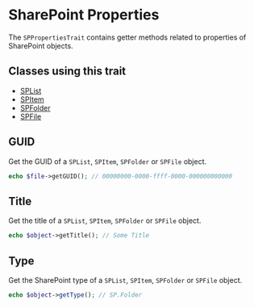 # SharePoint Properties
The `SPPropertiesTrait` contains getter methods related to properties of SharePoint objects.

## Classes using this trait
- [SPList](docs/SPList.md)
- [SPItem](docs/SPItem.md)
- [SPFolder](docs/SPFolder.md)
- [SPFile](docs/SPFile.md)

## GUID
Get the GUID of a `SPList`, `SPItem`, `SPFolder` or `SPFile` object.

```php
echo $file->getGUID(); // 00000000-0000-ffff-0000-000000000000
```

## Title
Get the title of a `SPList`, `SPItem`, `SPFolder` or `SPFile` object.

```php
echo $object->getTitle(); // Some Title
```

## Type
Get the SharePoint type of a `SPList`, `SPItem`, `SPFolder` or `SPFile` object.

```php
echo $object->getType(); // SP.Folder
```
